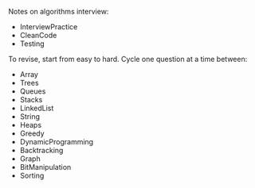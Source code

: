 Notes on algorithms interview:
- InterviewPractice
- CleanCode
- Testing 

To revise, start from easy to hard. 
Cycle one question at a time between: 
- Array
- Trees
- Queues
- Stacks
- LinkedList
- String
- Heaps
- Greedy
- DynamicProgramming
- Backtracking
- Graph
- BitManipulation
- Sorting
